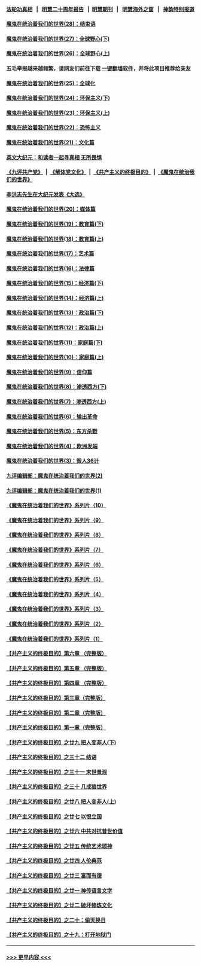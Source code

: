 #### [法轮功真相](https://github.com/gfw-breaker/truth/blob/master/README.md?t=0) &nbsp;&nbsp;|&nbsp;&nbsp; [明慧二十周年报告](https://github.com/gfw-breaker/mh-reports/blob/master/README.md?t=0) &nbsp;&nbsp;|&nbsp;&nbsp;[明慧期刊](https://github.com/gfw-breaker/mh-qikan) &nbsp;&nbsp;|&nbsp;&nbsp; [明慧海外之窗](https://github.com/gfw-breaker/mh-news/blob/master/README.md?t=0) &nbsp;&nbsp;|&nbsp;&nbsp; [神韵特别报道](https://github.com/gfw-breaker/mh-news/blob/master/shenyun.md?t=0)
#### [魔鬼在统治着我们的世界(28)：结束语](../pages/nsc422/n10936246.md?t=06250001) 
#### [魔鬼在统治着我们的世界(27)：全球野心(下)](../pages/nsc422/n10928319.md?t=06250001) 
#### [魔鬼在统治着我们的世界(26)：全球野心(上)](../pages/nsc422/n10900318.md?t=06250001) 
#### 五毛举报越来越频繁，请网友们前往下载 [一键翻墙软件](https://github.com/gfw-breaker/ssr-accounts)，并将此项目推荐给亲友
#### [魔鬼在统治着我们的世界(25)：全球化](../pages/nsc422/n10788205.md?t=06250001) 
#### [魔鬼在统治着我们的世界(24)：环保主义(下)](../pages/nsc422/n10695307.md?t=06250001) 
#### [魔鬼在统治着我们的世界(23)：环保主义(上)](../pages/nsc422/n10688613.md?t=06250001) 
#### [魔鬼在统治着我们的世界(22)：恐怖主义](../pages/nsc422/n10614727.md?t=06250001) 
#### [魔鬼在统治着我们的世界(21)：文化篇](../pages/nsc422/n10597706.md?t=06250001) 
#### [英文大纪元：和读者一起寻真相 无所畏惧](../pages/nsc422/n12542027.md?t=06250001) 
#### [《九评共产党》](https://github.com/begood0513/9ping.md/blob/master/README.md) &nbsp;|&nbsp; [《解体党文化》](../../../../jtdwh.md/blob/master/README.md)  &nbsp;|&nbsp; [《共产主义的终极目的》](../../../../gczydzjmd.md/blob/master/README.md) &nbsp;|&nbsp; [《魔鬼在统治我们的世界》](../../../../mgztzwmdsj.md/blob/master/README.md) 
#### [李洪志先生在大纪元发表《大选》](../pages/nsc422/n12534746.md?t=06250001) 
#### [魔鬼在统治着我们的世界(20)：媒体篇](../pages/nsc422/n10586579.md?t=06250001) 
#### [魔鬼在统治着我们的世界(19)：教育篇(下)](../pages/nsc422/n10564808.md?t=06250001) 
#### [魔鬼在统治着我们的世界(18)：教育篇(上)](../pages/nsc422/n10526970.md?t=06250001) 
#### [魔鬼在统治着我们的世界(17)：艺术篇](../pages/nsc422/n10499093.md?t=06250001) 
#### [魔鬼在统治着我们的世界(16)：法律篇](../pages/nsc422/n10485969.md?t=06250001) 
#### [魔鬼在统治着我们的世界(15)：经济篇(下)](../pages/nsc422/n10469975.md?t=06250001) 
#### [魔鬼在统治着我们的世界(14)：经济篇(上)](../pages/nsc422/n10457370.md?t=06250001) 
#### [魔鬼在统治着我们的世界(13)：政治篇(下)](../pages/nsc422/n10448270.md?t=06250001) 
#### [魔鬼在统治着我们的世界(12)：政治篇(上)](../pages/nsc422/n10444576.md?t=06250001) 
#### [魔鬼在统治着我们的世界(11)：家庭篇(下)](../pages/nsc422/n10440961.md?t=06250001) 
#### [魔鬼在统治着我们的世界(10)：家庭篇(上)](../pages/nsc422/n10435448.md?t=06250001) 
#### [魔鬼在统治着我们的世界(9)：信仰篇](../pages/nsc422/n10432159.md?t=06250001) 
#### [魔鬼在统治着我们的世界(8)：渗透西方(下)](../pages/nsc422/n10429603.md?t=06250001) 
#### [魔鬼在统治着我们的世界(7)：渗透西方(上)](../pages/nsc422/n10426013.md?t=06250001) 
#### [魔鬼在统治着我们的世界(6)：输出革命](../pages/nsc422/n10421536.md?t=06250001) 
#### [魔鬼在统治着我们的世界(5)：东方杀戮](../pages/nsc422/n10417707.md?t=06250001) 
#### [魔鬼在统治着我们的世界(4)：欧洲发端](../pages/nsc422/n10414890.md?t=06250001) 
#### [魔鬼在统治着我们的世界(3)：毁人36计](../pages/nsc422/n10411583.md?t=06250001) 
#### [九评编辑部：魔鬼在统治着我们的世界(2)](../pages/nsc422/n10410036.md?t=06250001) 
#### [九评编辑部：魔鬼在统治着我们的世界(1)](../pages/nsc422/n10406825.md?t=06250001) 
#### [《魔鬼在统治着我们的世界》系列片（10）](../pages/nsc422/n12292670.md?t=06250001) 
#### [《魔鬼在统治着我们的世界》系列片（9）](../pages/nsc422/n12290859.md?t=06250001) 
#### [《魔鬼在统治着我们的世界》系列片（8）](../pages/nsc422/n12287445.md?t=06250001) 
#### [《魔鬼在统治着我们的世界》系列片（7）](../pages/nsc422/n12283425.md?t=06250001) 
#### [《魔鬼在统治着我们的世界》系列片（6）](../pages/nsc422/n12282314.md?t=06250001) 
#### [《魔鬼在统治着我们的世界》系列片（5）](../pages/nsc422/n12281419.md?t=06250001) 
#### [《魔鬼在统治着我们的世界》系列片（4）](../pages/nsc422/n12274024.md?t=06250001) 
#### [《魔鬼在统治着我们的世界》系列片（3）](../pages/nsc422/n12271322.md?t=06250001) 
#### [《魔鬼在统治着我们的世界》系列片（2）](../pages/nsc422/n12269049.md?t=06250001) 
#### [《魔鬼在统治着我们的世界》系列片（1）](../pages/nsc422/n12267575.md?t=06250001) 
#### [【共产主义的终极目的】第六章 （完整版）](../pages/nsc422/n11428913.md?t=06250001) 
#### [【共产主义的终极目的】第五章 （完整版）](../pages/nsc422/n11428912.md?t=06250001) 
#### [【共产主义的终极目的】第四章 （完整版）](../pages/nsc422/n11428907.md?t=06250001) 
#### [【共产主义的终极目的】第三章（完整版）](../pages/nsc422/n11428848.md?t=06250001) 
#### [【共产主义的终极目的】第二章（完整版）](../pages/nsc422/n11428831.md?t=06250001) 
#### [【共产主义的终极目的】第一章（完整版）](../pages/nsc422/n11417651.md?t=06250001) 
#### [【共产主义的终极目的】之廿九 把人变非人(下)](../pages/nsc422/n11344140.md?t=06250001) 
#### [【共产主义的终极目的】之三十二 结语](../pages/nsc422/n11360535.md?t=06250001) 
#### [【共产主义的终极目的】之三十一 末世景观](../pages/nsc422/n11351129.md?t=06250001) 
#### [【共产主义的终极目的】之三十 几成狼世界](../pages/nsc422/n11348280.md?t=06250001) 
#### [【共产主义的终极目的】之廿八 把人变非人(上)](../pages/nsc422/n11340492.md?t=06250001) 
#### [【共产主义的终极目的】之廿七 以恨立国](../pages/nsc422/n11336944.md?t=06250001) 
#### [【共产主义的终极目的】之廿六 中共对抗普世价值](../pages/nsc422/n11324785.md?t=06250001) 
#### [【共产主义的终极目的】之廿五 传统艺术颂神](../pages/nsc422/n11296396.md?t=06250001) 
#### [【共产主义的终极目的】之廿四 人伦典范](../pages/nsc422/n11296397.md?t=06250001) 
#### [【共产主义的终极目的】之廿三 富而有德](../pages/nsc422/n11283598.md?t=06250001) 
#### [【共产主义的终极目的】之廿一 神传语言文字](../pages/nsc422/n11263265.md?t=06250001) 
#### [【共产主义的终极目的】之廿二 破坏修炼文化](../pages/nsc422/n11245728.md?t=06250001) 
#### [【共产主义的终极目的】之二十：偷天换日](../pages/nsc422/n11238846.md?t=06250001) 
#### [【共产主义的终极目的】之十九：打开地狱门](../pages/nsc422/n11206376.md?t=06250001) 

----
#### [ >>> 更早内容 <<< ](../indexes/nsc422-earlier.md)

